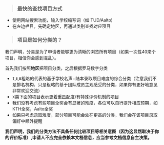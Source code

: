> ### 最快的查找项目方式

* 使用网站搜索功能，输入学校缩写词（如 TUD/Aalto)
* 在左边栏目，先确定地区，再通过类别查找对应项目

> ### 项目是如何分类的？
    
我们声明，分类是为了申请者能够更为清晰的浏览所有项目（如果一次性40来个项目，相信你会感到混乱）。

首先我们按照**地区**把项目分类，之后根据罗马数字分类

* `I`,`Ⅱ`,`Ⅲ`粗略的代表的基于学校名声+陆本录取项目难度的综合分类（注意我们不是排名机构，只是粗略的基于团队成员主观感受的分类，如果你有更好地意见非常欢迎交流）
* `Ⅹ`类下面的项目表示更着重匹配度/有特殊评价机制的项目
* 我们没有考虑有些项目全奖会有显著的难度，各位可以自行提升相应预期，如KTH全奖，Aalto全奖
* 如果只考虑录取难度，部分项目可能会处在更高的分类，我们会在该项目录取偏好中额外提醒

**我们声明，我们的分类方法不具备任何比较项目等相关意图（因为这显然取决于你的评价标准）,申请人不应完全依赖本文档信息，应当参考文档信息自主决策。**
